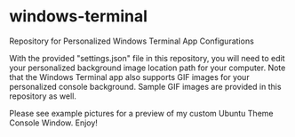 # windows-terminal
Repository for Personalized Windows Terminal App Configurations

With the provided "settings.json" file in this repository, you will need to edit your personalized background image location path for your computer.
Note that the Windows Terminal app also supports GIF images for your personalized console background. Sample GIF images are provided in this repository as well.

Please see example pictures for a preview of my custom Ubuntu Theme Console Window.
Enjoy!
